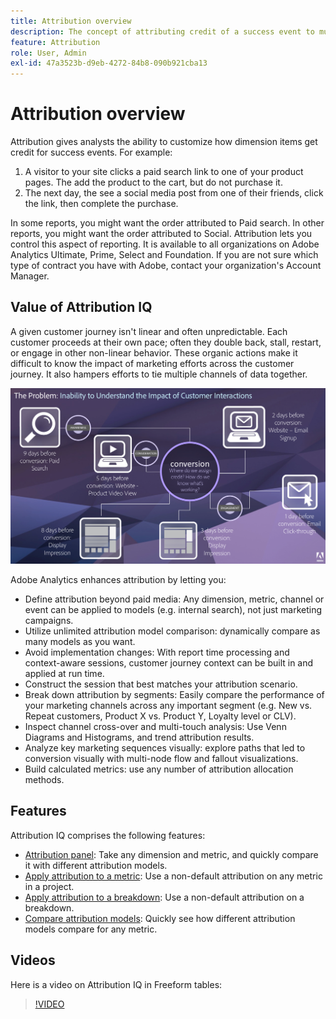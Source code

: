 ```yaml
---
title: Attribution overview
description: The concept of attributing credit of a success event to multiple dimension items.
feature: Attribution
role: User, Admin
exl-id: 47a3523b-d9eb-4272-84b8-090b921cba13
---
```

# Attribution overview

Attribution gives analysts the ability to customize how dimension items get credit for success events. For example:

1. A visitor to your site clicks a paid search link to one of your product pages. The add the product to the cart, but do not purchase it.
2. The next day, the see a social media post from one of their friends, click the link, then complete the purchase.

In some reports, you might want the order attributed to Paid search. In other reports, you might want the order attributed to Social. Attribution lets you control this aspect of reporting. It is available to all organizations on Adobe Analytics Ultimate, Prime, Select and Foundation. If you are not sure which type of contract you have with Adobe, contact your organization's Account Manager.

## Value of Attribution IQ

A given customer journey isn't linear and often unpredictable. Each customer proceeds at their own pace; often they double back, stall, restart, or engage in other non-linear behavior. These organic actions make it difficult to know the impact of marketing efforts across the customer journey. It also hampers efforts to tie multiple channels of data together.

![Attribution IQ problem](assets/attribution_iq_problem.png)

Adobe Analytics enhances attribution by letting you:

* Define attribution beyond paid media: Any dimension, metric, channel or event can be applied to models (e.g. internal search), not just marketing campaigns.
* Utilize unlimited attribution model comparison: dynamically compare as many models as you want.
* Avoid implementation changes: With report time processing and context-aware sessions, customer journey context can be built in and applied at run time.
* Construct the session that best matches your attribution scenario.
* Break down attribution by segments: Easily compare the performance of your marketing channels across any important segment (e.g. New vs. Repeat customers, Product X vs. Product Y, Loyalty level or CLV).
* Inspect channel cross-over and multi-touch analysis: Use Venn Diagrams and Histograms, and trend attribution results.
* Analyze key marketing sequences visually: explore paths that led to conversion visually with multi-node flow and fallout visualizations.
* Build calculated metrics: use any number of attribution allocation methods.

## Features

Attribution IQ comprises the following features:

* [Attribution panel](../c-panels/attribution.md): Take any dimension and metric, and quickly compare it with different attribution models.
* [Apply attribution to a metric](../visualizations/freeform-table/column-row-settings/column-settings.md): Use a non-default attribution on any metric in a project.
* [Apply attribution to a breakdown](../components/dimensions/t-breakdown-fa.md): Use a non-default attribution on a breakdown. 
* [Compare attribution models](../components/apply-create-metrics.md): Quickly see how different attribution models compare for any metric.

## Videos

Here is a video on Attribution IQ in Freeform tables:

>[!VIDEO](https://video.tv.adobe.com/v/23136/?quality=12)
